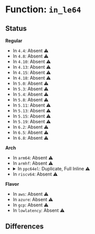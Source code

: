 # Function: <code>in_le64</code>

## Status
<b>Regular</b>
<ul>
<li>
In <code>4.4</code>: Absent ⚠️
</li>
<li>
In <code>4.8</code>: Absent ⚠️
</li>
<li>
In <code>4.10</code>: Absent ⚠️
</li>
<li>
In <code>4.13</code>: Absent ⚠️
</li>
<li>
In <code>4.15</code>: Absent ⚠️
</li>
<li>
In <code>4.18</code>: Absent ⚠️
</li>
<li>
In <code>5.0</code>: Absent ⚠️
</li>
<li>
In <code>5.3</code>: Absent ⚠️
</li>
<li>
In <code>5.4</code>: Absent ⚠️
</li>
<li>
In <code>5.8</code>: Absent ⚠️
</li>
<li>
In <code>5.11</code>: Absent ⚠️
</li>
<li>
In <code>5.13</code>: Absent ⚠️
</li>
<li>
In <code>5.15</code>: Absent ⚠️
</li>
<li>
In <code>5.19</code>: Absent ⚠️
</li>
<li>
In <code>6.2</code>: Absent ⚠️
</li>
<li>
In <code>6.5</code>: Absent ⚠️
</li>
<li>
In <code>6.8</code>: Absent ⚠️
</li>
</ul>
<b>Arch</b>
<ul>
<li>
In <code>arm64</code>: Absent ⚠️
</li>
<li>
In <code>armhf</code>: Absent ⚠️
</li>
<li>
<details>
<summary>In <code>ppc64el</code>: Duplicate, Full Inline ⚠️</summary>

**Collision:** Static Duplication

**Inline:** Full

**Transformation:** False

**Instances:**

```
In arch/powerpc/sysdev/xive/common.c (c0000000000bcac8)
Location: arch/powerpc/include/asm/io.h:182
Inline: True
Inline callers:
  - arch/powerpc/sysdev/xive/common.c:xive_esb_read
```
```
In arch/powerpc/sysdev/xive/native.c (c0000000000bfc4c)
Location: arch/powerpc/include/asm/io.h:182
Inline: True
Inline callers:
  - arch/powerpc/sysdev/xive/native.c:xive_native_teardown_cpu
  - arch/powerpc/sysdev/xive/native.c:xive_native_setup_cpu
```
```
In arch/powerpc/platforms/powernv/rng.c (c00000000135cc78)
Location: arch/powerpc/include/asm/io.h:182
Inline: True
Inline callers:
  - arch/powerpc/platforms/powernv/rng.c:__machine_initcall_powernv_rng_init
  - arch/powerpc/platforms/powernv/rng.c:powernv_get_random_long
```
```
In arch/powerpc/platforms/powernv/eeh-powernv.c (c0000000000dc4b0)
Location: arch/powerpc/include/asm/io.h:182
Inline: True
Inline callers:
  - arch/powerpc/platforms/powernv/eeh-powernv.c:pnv_eeh_dbgfs_get_inbB
  - arch/powerpc/platforms/powernv/eeh-powernv.c:pnv_eeh_dbgfs_get_inbA
  - arch/powerpc/platforms/powernv/eeh-powernv.c:pnv_eeh_dbgfs_get_outb
```
```
In arch/powerpc/platforms/powernv/vas-window.c (c0000000000e2980)
Location: arch/powerpc/include/asm/io.h:182
Inline: True
Inline callers:
  - arch/powerpc/platforms/powernv/vas-window.c:vas_win_close
  - arch/powerpc/platforms/powernv/vas-window.c:vas_win_close
  - arch/powerpc/platforms/powernv/vas-window.c:vas_win_close
  - arch/powerpc/platforms/powernv/vas-window.c:vas_win_close
  - arch/powerpc/platforms/powernv/vas-window.c:vas_win_close
  - arch/powerpc/platforms/powernv/vas-window.c:vas_paste_crb
```
```
In arch/powerpc/platforms/powernv/vas-debug.c (c0000000000e4d20)
Location: arch/powerpc/include/asm/io.h:182
Inline: True
Inline callers:
  - arch/powerpc/platforms/powernv/vas-debug.c:hvwc_show
  - arch/powerpc/platforms/powernv/vas-debug.c:hvwc_show
  - arch/powerpc/platforms/powernv/vas-debug.c:hvwc_show
  - arch/powerpc/platforms/powernv/vas-debug.c:hvwc_show
  - arch/powerpc/platforms/powernv/vas-debug.c:hvwc_show
  - arch/powerpc/platforms/powernv/vas-debug.c:hvwc_show
  - arch/powerpc/platforms/powernv/vas-debug.c:hvwc_show
  - arch/powerpc/platforms/powernv/vas-debug.c:hvwc_show
  - arch/powerpc/platforms/powernv/vas-debug.c:hvwc_show
  - arch/powerpc/platforms/powernv/vas-debug.c:hvwc_show
  - arch/powerpc/platforms/powernv/vas-debug.c:hvwc_show
  - arch/powerpc/platforms/powernv/vas-debug.c:hvwc_show
  - arch/powerpc/platforms/powernv/vas-debug.c:hvwc_show
  - arch/powerpc/platforms/powernv/vas-debug.c:hvwc_show
  - arch/powerpc/platforms/powernv/vas-debug.c:hvwc_show
  - arch/powerpc/platforms/powernv/vas-debug.c:hvwc_show
  - arch/powerpc/platforms/powernv/vas-debug.c:hvwc_show
  - arch/powerpc/platforms/powernv/vas-debug.c:hvwc_show
  - arch/powerpc/platforms/powernv/vas-debug.c:hvwc_show
  - arch/powerpc/platforms/powernv/vas-debug.c:hvwc_show
  - arch/powerpc/platforms/powernv/vas-debug.c:hvwc_show
  - arch/powerpc/platforms/powernv/vas-debug.c:hvwc_show
  - arch/powerpc/platforms/powernv/vas-debug.c:hvwc_show
  - arch/powerpc/platforms/powernv/vas-debug.c:hvwc_show
  - arch/powerpc/platforms/powernv/vas-debug.c:hvwc_show
  - arch/powerpc/platforms/powernv/vas-debug.c:hvwc_show
  - arch/powerpc/platforms/powernv/vas-debug.c:hvwc_show
  - arch/powerpc/platforms/powernv/vas-debug.c:hvwc_show
  - arch/powerpc/platforms/powernv/vas-debug.c:hvwc_show
  - arch/powerpc/platforms/powernv/vas-debug.c:hvwc_show
  - arch/powerpc/platforms/powernv/vas-debug.c:hvwc_show
  - arch/powerpc/platforms/powernv/vas-debug.c:hvwc_show
  - arch/powerpc/platforms/powernv/vas-debug.c:hvwc_show
```
```
In lib/iomap.c (c0000000007e6310)
Location: arch/powerpc/include/asm/io.h:182
Inline: True
```
```
In drivers/gpio/gpio-mmio.c (c000000000848e98)
Location: arch/powerpc/include/asm/io.h:182
Inline: True
Inline callers:
  - drivers/gpio/gpio-mmio.c:bgpio_read64
```
```
In drivers/base/regmap/regmap-mmio.c (c0000000009c0ec0)
Location: arch/powerpc/include/asm/io.h:182
Inline: True
Inline callers:
  - drivers/base/regmap/regmap-mmio.c:regmap_mmio_read64le
```
</details>
</li>
<li>
In <code>riscv64</code>: Absent ⚠️
</li>
</ul>
<b>Flavor</b>
<ul>
<li>
In <code>aws</code>: Absent ⚠️
</li>
<li>
In <code>azure</code>: Absent ⚠️
</li>
<li>
In <code>gcp</code>: Absent ⚠️
</li>
<li>
In <code>lowlatency</code>: Absent ⚠️
</li>
</ul>

## Differences

